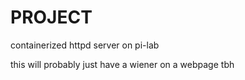 # PROJECT
containerized httpd server on pi-lab

this will probably just have a wiener on a webpage tbh
